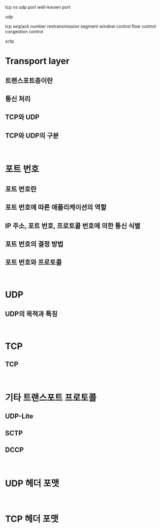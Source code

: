 tcp vs udp
port
well-known port

udp

tcp
seq/ack number
restransmission
segment
window control
flow control
congestion control

sctp

# Transport layer
## 트랜스포트층이란
## 통신 처리
## TCP와 UDP
## TCP와 UDP의 구분
<br/>

# 포트 번호
## 포트 번호란
## 포트 번호에 따른 애플리케이션의 역할
## IP 주소, 포트 번호, 프로토콜 번호에 의한 통신 식별
## 포트 번호의 결정 방법
## 포트 번호와 프로토콜
<br/>

# UDP
## UDP의 목적과 특징
<br/>

# TCP
## TCP
<br/>

# 기타 트랜스포트 프로토콜
## UDP-Lite
## SCTP
## DCCP
<br/>

# UDP 헤더 포맷
<br/>

# TCP 헤더 포맷
<br/>
